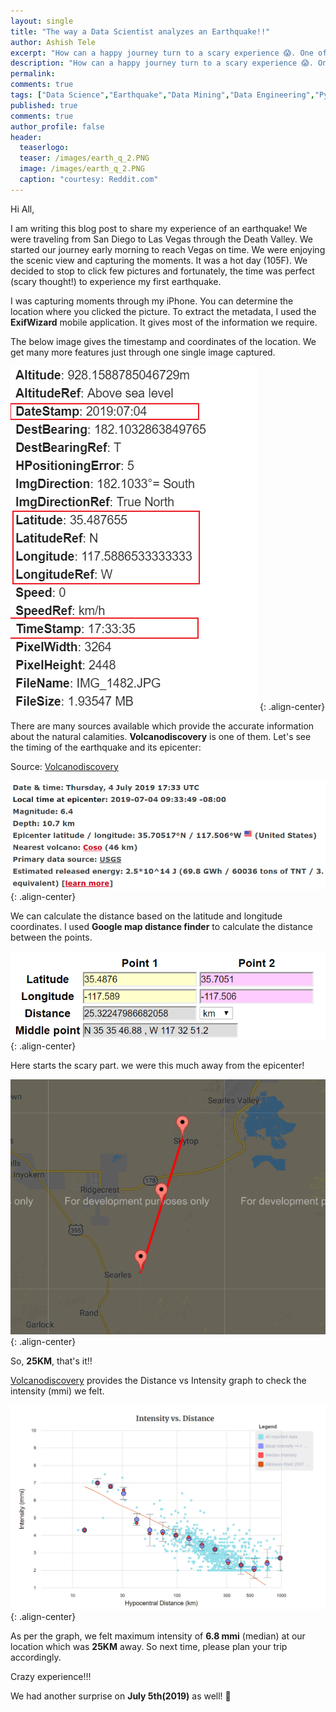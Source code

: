 ```yaml
---
layout: single
title: "The way a Data Scientist analyzes an Earthquake!!"
author: Ashish Tele
excerpt: "How can a happy journey turn to a scary experience 😱. One of the lifetime experiences everyone should have 🙂. I tried to explore the facts through data analysis."
description: "How can a happy journey turn to a scary experience 😱. One of the lifetime experiences everyone should have 🙂. I tried to explore the facts through data analysis."
permalink:
comments: true
tags: ["Data Science","Earthquake","Data Mining","Data Engineering","Pyhton","R","Death Valley","CA","search"]
published: true
comments: true
author_profile: false
header:
  teaserlogo:
  teaser: /images/earth_q_2.PNG
  image: /images/earth_q_2.PNG
  caption: "courtesy: Reddit.com"
---
```

Hi All, 

I am writing this blog post to share my experience of an earthquake! We were traveling from San Diego to Las Vegas through the Death Valley. We started our journey early morning to reach Vegas on time. We were enjoying the scenic view and capturing the moments. It was a hot day (105F). We decided to stop to click few pictures and fortunately, the time was perfect (scary thought!) to experience my first earthquake.

I was capturing moments through my iPhone. You can determine the location where you clicked the picture. To extract the metadata, I used the **ExifWizard** mobile application. It gives most of the information we require.

The below image gives the timestamp and coordinates of the location. We get many more features just through one single image captured.

![center](/images/img_4_meta.png) {: .align-center}


There are many sources available which provide the accurate information about the natural calamities. **Volcanodiscovery** is one of them. Let's see the timing of the earthquake and its epicenter:

Source: [Volcanodiscovery](https://www.volcanodiscovery.com/earthquakes/2019/07/04/17h33/magnitude6-CA-USA-quake.html)

![center](/images/earth_q_1.PNG) {: .align-center}


We can calculate the distance based on the latitude and longitude coordinates. I used **Google map distance finder** to calculate the 
distance between the points.

![center](/images/dist_1.PNG) {: .align-center}

Here starts the scary part. we were this much away from the epicenter!

![center](/images/dist_img_2.PNG) {: .align-center}

So, **25KM**, that's it!!

[Volcanodiscovery](https://www.volcanodiscovery.com/earthquakes/2019/07/04/17h33/magnitude6-CA-USA-quake.html) provides the Distance vs 
Intensity graph to check the intensity (mmi) we felt. 

![center](/images/dis_inten_3.PNG) {: .align-center}

As per the graph, we felt maximum intensity of **6.8 mmi** (median) at our location which was **25KM** away. So next time, please plan your trip accordingly.

Crazy experience!!!

We had another surprise on **July 5th(2019)** as well! 🙂
